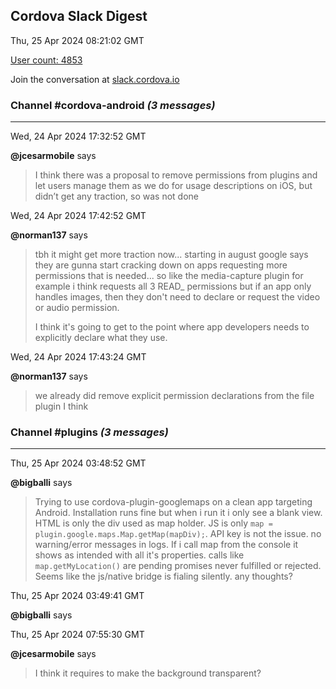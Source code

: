 ## Cordova Slack Digest
Thu, 25 Apr 2024 08:21:02 GMT

[User count: 4853](https://cordova.slack.com/)


Join the conversation at [slack.cordova.io](http://slack.cordova.io/)

### __Channel #cordova-android__ _(3 messages)_
---

Wed, 24 Apr 2024 17:32:52 GMT

__@jcesarmobile__ says 
> I think there was a proposal to remove permissions from plugins and let users manage them as we do for usage descriptions on iOS, but didn’t get any traction, so was not done
> 

Wed, 24 Apr 2024 17:42:52 GMT

__@norman137__ says 
> tbh it might get more traction now... starting in august google says they are gunna start cracking down on apps requesting more permissions that is needed... so like the media-capture plugin for example i think requests all 3 READ_ permissions but if an app only handles images, then they don't need to declare or request the video or audio permission.
> 
> I think it's going to get to the point where app developers needs to explicitly declare what they use.
> 

Wed, 24 Apr 2024 17:43:24 GMT

__@norman137__ says 
> we already did remove explicit permission declarations from the file plugin I think
> 

### __Channel #plugins__ _(3 messages)_
---

Thu, 25 Apr 2024 03:48:52 GMT

__@bigballi__ says 
> Trying to use cordova-plugin-googlemaps on a clean app targeting Android. Installation runs fine but when i run it i only see a blank view.
> HTML is only the div used as map holder. JS is only `map = plugin.google.maps.Map.getMap(mapDiv);`.
> API key is not the issue. no warning/error messages in logs.
> If i call map from the console it shows as intended with all it's properties.
> calls like `map.getMyLocation()` are pending promises never fulfilled or rejected. Seems like the js/native bridge is fialing silently.
> any thoughts?
> 

Thu, 25 Apr 2024 03:49:41 GMT

__@bigballi__ says 
> 
> 

Thu, 25 Apr 2024 07:55:30 GMT

__@jcesarmobile__ says 
> I think it requires to make the background transparent?
> 
